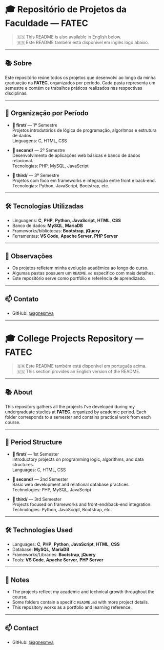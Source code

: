 # 🎓 Repositório de Projetos da Faculdade — FATEC

> 🇺🇸 This README is also available in English below.  
> 🇧🇷 Este README também está disponível em inglês logo abaixo.

---

## 📚 Sobre

Este repositório reúne todos os projetos que desenvolvi ao longo da minha graduação na **FATEC**, organizados por período. Cada pasta representa um semestre e contém os trabalhos práticos realizados nas respectivas disciplinas.

---

## 📁 Organização por Período

- **📂 first/** — 1º Semestre  
  Projetos introdutórios de lógica de programação, algoritmos e estrutura de dados.  
  Linguagens: C, HTML, CSS

- **📂 second/** — 2º Semestre  
  Desenvolvimento de aplicações web básicas e banco de dados relacional.  
  Tecnologias: PHP, MySQL, JavaScript

- **📂 third/** — 3º Semestre  
  Projetos com foco em frameworks e integração entre front e back-end.  
  Tecnologias: Python, JavaScript, Bootstrap, etc.

---

## 🛠️ Tecnologias Utilizadas

- Linguagens: **C**, **PHP**, **Python**, **JavaScript**, **HTML**, **CSS**
- Banco de dados: **MySQL**, **MariaDB**
- Frameworks/bibliotecas: **Bootstrap**, **jQuery**
- Ferramentas: **VS Code**, **Apache Server**, **PHP Server**

---

## 📌 Observações

- Os projetos refletem minha evolução acadêmica ao longo do curso.
- Algumas pastas possuem um `README.md` específico com mais detalhes.
- Este repositório serve como portfólio e referência de aprendizado.

---

## 📫 Contato

- GitHub: [@agnesmva](https://github.com/agnesmva)

---

# 🎓 College Projects Repository — FATEC

> 🇧🇷 Este README também está disponível em português acima.  
> 🇺🇸 This section provides an English version of the README.

---

## 📚 About

This repository gathers all the projects I’ve developed during my undergraduate studies at **FATEC**, organized by academic period. Each folder corresponds to a semester and contains practical work from each course.

---

## 📁 Period Structure

- **📂 first/** — 1st Semester  
  Introductory projects on programming logic, algorithms, and data structures.  
  Languages: C, HTML, CSS

- **📂 second/** — 2nd Semester  
  Basic web development and relational database practices.  
  Technologies: PHP, MySQL, JavaScript

- **📂 third/** — 3rd Semester  
  Projects focused on frameworks and front-end/back-end integration.  
  Technologies: Python, JavaScript, Bootstrap, etc.

---

## 🛠️ Technologies Used

- Languages: **C**, **PHP**, **Python**, **JavaScript**, **HTML**, **CSS**
- Database: **MySQL**, **MariaDB**
- Frameworks/Libraries: **Bootstrap**, **jQuery**
- Tools: **VS Code**, **Apache Server**, **PHP Server**

---

## 📌 Notes

- The projects reflect my academic and technical growth throughout the course.
- Some folders contain a specific `README.md` with more project details.
- This repository works as a portfolio and learning reference.

---

## 📫 Contact

- GitHub: [@agnesmva](https://github.com/agnesmva)
